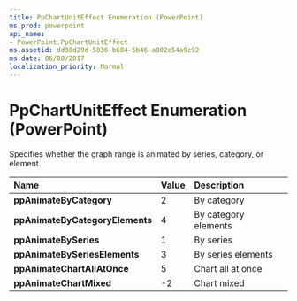 ```yaml
---
title: PpChartUnitEffect Enumeration (PowerPoint)
ms.prod: powerpoint
api_name:
- PowerPoint.PpChartUnitEffect
ms.assetid: dd38d29d-5836-b684-5b46-a002e54a9c92
ms.date: 06/08/2017
localization_priority: Normal
---
```



# PpChartUnitEffect Enumeration (PowerPoint)

Specifies whether the graph range is animated by series, category, or element.



|Name|Value|Description|
|:-----|:-----|:-----|
|**ppAnimateByCategory**|2|By category|
|**ppAnimateByCategoryElements**|4|By category elements|
|**ppAnimateBySeries**|1|By series|
|**ppAnimateBySeriesElements**|3|By series elements|
|**ppAnimateChartAllAtOnce**|5|Chart all at once|
|**ppAnimateChartMixed**|-2|Chart mixed|


